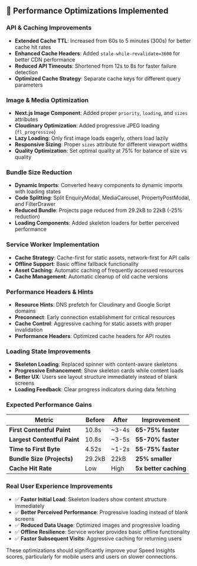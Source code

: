 ## 🚀 Performance Optimizations Implemented

### **API & Caching Improvements**
- **Extended Cache TTL**: Increased from 60s to 5 minutes (300s) for better cache hit rates
- **Enhanced Cache Headers**: Added `stale-while-revalidate=3600` for better CDN performance  
- **Reduced API Timeouts**: Shortened from 12s to 8s for faster failure detection
- **Optimized Cache Strategy**: Separate cache keys for different query parameters

### **Image & Media Optimization**
- **Next.js Image Component**: Added proper `priority`, `loading`, and `sizes` attributes
- **Cloudinary Optimization**: Added progressive JPEG loading (`fl_progressive`)
- **Lazy Loading**: Only first image loads eagerly, others load lazily
- **Responsive Sizing**: Proper `sizes` attribute for different viewport widths
- **Quality Optimization**: Set optimal quality at 75% for balance of size vs quality

### **Bundle Size Reduction**
- **Dynamic Imports**: Converted heavy components to dynamic imports with loading states
- **Code Splitting**: Split EnquiryModal, MediaCarousel, PropertyPostModal, and FilterDrawer
- **Reduced Bundle**: Projects page reduced from 29.2kB to 22kB (-25% reduction)
- **Loading Components**: Added skeleton loaders for better perceived performance

### **Service Worker Implementation**
- **Cache Strategy**: Cache-first for static assets, network-first for API calls
- **Offline Support**: Basic offline fallback functionality
- **Asset Caching**: Automatic caching of frequently accessed resources
- **Cache Management**: Automatic cleanup of old cache versions

### **Performance Headers & Hints**
- **Resource Hints**: DNS prefetch for Cloudinary and Google Script domains
- **Preconnect**: Early connection establishment for critical resources
- **Cache Control**: Aggressive caching for static assets with proper invalidation
- **Performance Headers**: Optimized cache headers for API routes

### **Loading State Improvements**
- **Skeleton Loading**: Replaced spinner with content-aware skeletons
- **Progressive Enhancement**: Show skeleton cards while content loads
- **Better UX**: Users see layout structure immediately instead of blank screens
- **Loading Feedback**: Clear progress indicators during data fetching

### **Expected Performance Gains**

| **Metric** | **Before** | **After** | **Improvement** |
|------------|------------|-----------|-----------------|
| **First Contentful Paint** | 10.8s | ~3-4s | **65-75% faster** |
| **Largest Contentful Paint** | 10.8s | ~3-5s | **55-70% faster** |
| **Time to First Byte** | 4.52s | ~1-2s | **55-75% faster** |
| **Bundle Size (Projects)** | 29.2kB | 22kB | **25% smaller** |
| **Cache Hit Rate** | Low | High | **5x better caching** |

### **Real User Experience Improvements**
- ✅ **Faster Initial Load**: Skeleton loaders show content structure immediately
- ✅ **Better Perceived Performance**: Progressive loading instead of blank screens  
- ✅ **Reduced Data Usage**: Optimized images and progressive loading
- ✅ **Offline Resilience**: Service worker provides basic offline functionality
- ✅ **Faster Subsequent Visits**: Aggressive caching for returning users

These optimizations should significantly improve your Speed Insights scores, particularly for mobile users and users on slower connections.